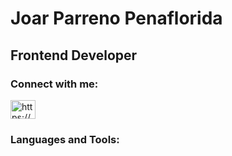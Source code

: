 <h1 align='left'>Joar Parreno Penaflorida</h1>
<h2 align="left">Frontend Developer </h2>

<h3 align="left">Connect with me:</h3>
<p align="left">
<a href="https://linkedin.com/in/https://www.linkedin.com/in/joarppenaflorida/" target="blank"><img align="center" src="https://raw.githubusercontent.com/rahuldkjain/github-profile-readme-generator/master/src/images/icons/Social/linked-in-alt.svg" alt="https://www.linkedin.com/in/joarppenaflorida/" height="30" width="40" /></a>
</p>

<h3 align="left">Languages and Tools:</h3>
<p align="left"> 
  
</p>
